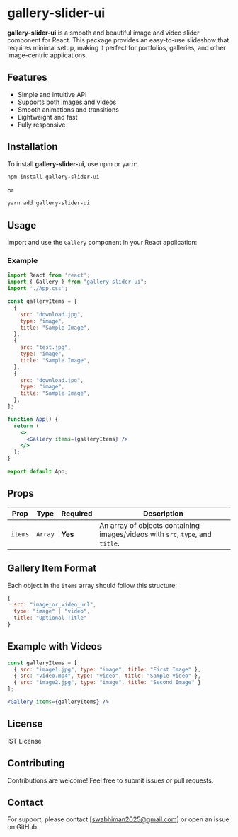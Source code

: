 # gallery-slider-ui

**gallery-slider-ui** is a smooth and beautiful image and video slider component for React. This package provides an easy-to-use slideshow that requires minimal setup, making it perfect for portfolios, galleries, and other image-centric applications.

## Features

- Simple and intuitive API
- Supports both images and videos
- Smooth animations and transitions
- Lightweight and fast
- Fully responsive

## Installation

To install **gallery-slider-ui**, use npm or yarn:

```sh
npm install gallery-slider-ui
```

or

```sh
yarn add gallery-slider-ui
```

## Usage

Import and use the `Gallery` component in your React application:

### Example

```jsx
import React from 'react';
import { Gallery } from "gallery-slider-ui";
import './App.css';

const galleryItems = [
  {
    src: "download.jpg",
    type: "image",
    title: "Sample Image",
  },
  {
    src: "test.jpg",
    type: "image",
    title: "Sample Image",
  },
  {
    src: "download.jpg",
    type: "image",
    title: "Sample Image",
  },
];

function App() {
  return (
    <>
      <Gallery items={galleryItems} />
    </>
  );
}

export default App;
```

## Props

| Prop  | Type   | Required | Description |
|-------|--------|----------|-------------|
| `items` | `Array` | **Yes** | An array of objects containing images/videos with `src`, `type`, and `title`. |


## Gallery Item Format

Each object in the `items` array should follow this structure:

```js
{
  src: "image_or_video_url",
  type: "image" | "video",
  title: "Optional Title"
}
```

## Example with Videos

```jsx
const galleryItems = [
  { src: "image1.jpg", type: "image", title: "First Image" },
  { src: "video.mp4", type: "video", title: "Sample Video" },
  { src: "image2.jpg", type: "image", title: "Second Image" }
];

<Gallery items={galleryItems} />
```


## License

IST License

## Contributing

Contributions are welcome! Feel free to submit issues or pull requests.

## Contact

For support, please contact [swabhiman2025@gmail.com] or open an issue on GitHub.

